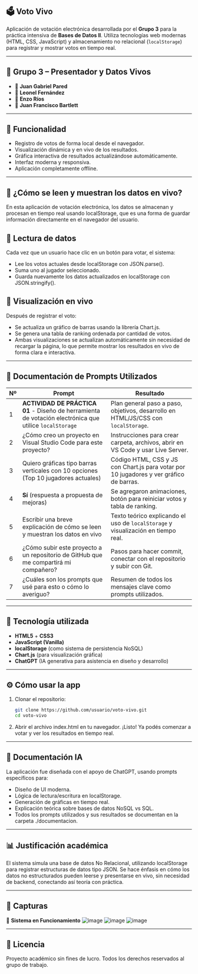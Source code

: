 ## 🗳️ Voto Vivo
Aplicación de votación electrónica desarrollada por el **Grupo 3** para la práctica intensiva de **Bases de Datos II**. Utiliza tecnologías web modernas (HTML, CSS, JavaScript) y almacenamiento no relacional (`localStorage`) para registrar y mostrar votos en tiempo real.

---

## 👥 Grupo 3 – Presentador y Datos Vivos
- 👤 **Juan Gabriel Pared**
- 👤 **Leonel Fernández**
- 👤 **Enzo Ríos**
- 👤 **Juan Francisco Bartlett**

---

## 🚀 Funcionalidad
- Registro de votos de forma local desde el navegador.
- Visualización dinámica y en vivo de los resultados.
- Gráfica interactiva de resultados actualizándose automáticamente.
- Interfaz moderna y responsiva.
- Aplicación completamente offline.

---

## 📡 ¿Cómo se leen y muestran los datos en vivo?
En esta aplicación de votación electrónica, los datos se almacenan y procesan en tiempo real usando localStorage, que es una forma de guardar información directamente en el navegador del usuario.

## 🔹 Lectura de datos
Cada vez que un usuario hace clic en un botón para votar, el sistema:
- Lee los votos actuales desde localStorage con JSON.parse().
- Suma uno al jugador seleccionado.
- Guarda nuevamente los datos actualizados en localStorage con JSON.stringify().

## 🔹 Visualización en vivo
Después de registrar el voto:
- Se actualiza un gráfico de barras usando la librería Chart.js.
- Se genera una tabla de ranking ordenada por cantidad de votos.
- Ambas visualizaciones se actualizan automáticamente sin necesidad de recargar la página, lo que permite mostrar los resultados en vivo de forma clara e interactiva.

---

## 📄 Documentación de Prompts Utilizados

| Nº | Prompt                                                                 | Resultado                                                                 |
|----|------------------------------------------------------------------------|---------------------------------------------------------------------------|
| 1  | **ACTIVIDAD DE PRÁCTICA 01** - Diseño de herramienta de votación electrónica que utilice `localStorage` | Plan general paso a paso, objetivos, desarrollo en HTML/JS/CSS con `localStorage`. |
| 2  | ¿Cómo creo un proyecto en Visual Studio Code para este proyecto?      | Instrucciones para crear carpeta, archivos, abrir en VS Code y usar Live Server. |
| 3  | Quiero gráficas tipo barras verticales con 10 opciones (Top 10 jugadores actuales) | Código HTML, CSS y JS con Chart.js para votar por 10 jugadores y ver gráfico de barras. |
| 4  | **Sí** (respuesta a propuesta de mejoras)                             | Se agregaron animaciones, botón para reiniciar votos y tabla de ranking. |
| 5  | Escribir una breve explicación de cómo se leen y muestran los datos en vivo | Texto teórico explicando el uso de `localStorage` y visualización en tiempo real. |
| 6  | ¿Cómo subir este proyecto a un repositorio de GitHub que me compartirá mi compañero? | Pasos para hacer commit, conectar con el repositorio y subir con Git. |
| 7  | ¿Cuáles son los prompts que usé para esto o cómo lo averiguo?         | Resumen de todos los mensajes clave como prompts utilizados. |

---

## 🧠 Tecnología utilizada
- **HTML5** + **CSS3**  
- **JavaScript (Vanilla)**  
- **localStorage** (como sistema de persistencia NoSQL)  
- **Chart.js** (para visualización gráfica)  
- **ChatGPT** (IA generativa para asistencia en diseño y desarrollo)

---

## ⚙️ Cómo usar la app
1. Clonar el repositorio:
   ```bash
   git clone https://github.com/usuario/voto-vivo.git
   cd voto-vivo
2. Abrir el archivo index.html en tu navegador.
¡Listo! Ya podés comenzar a votar y ver los resultados en tiempo real.

---

## 📄 Documentación IA
La aplicación fue diseñada con el apoyo de ChatGPT, usando prompts específicos para:
- Diseño de UI moderna.
- Lógica de lectura/escritura en localStorage.
- Generación de gráficas en tiempo real.
- Explicación teórica sobre bases de datos NoSQL vs SQL.
- Todos los prompts utilizados y sus resultados se documentan en la carpeta ./documentacion.

---

## 📊 Justificación académica
El sistema simula una base de datos No Relacional, utilizando localStorage para registrar estructuras de datos tipo JSON. Se hace énfasis en cómo los datos no estructurados pueden leerse y presentarse en vivo, sin necesidad de backend, conectando así teoría con práctica.

---

## 📸 Capturas
📍 **Sistema en Funcionamiento**
![image](https://github.com/user-attachments/assets/6bb92b32-3f47-4be4-aba8-9df5f4246491)
![image](https://github.com/user-attachments/assets/3b9775fa-4291-46bc-9b95-e67fe3e368bc)
![image](https://github.com/user-attachments/assets/a89ae4ed-a650-489d-b39b-20f2bb321e34)


---

## 📢 Licencia
Proyecto académico sin fines de lucro. Todos los derechos reservados al grupo de trabajo.
